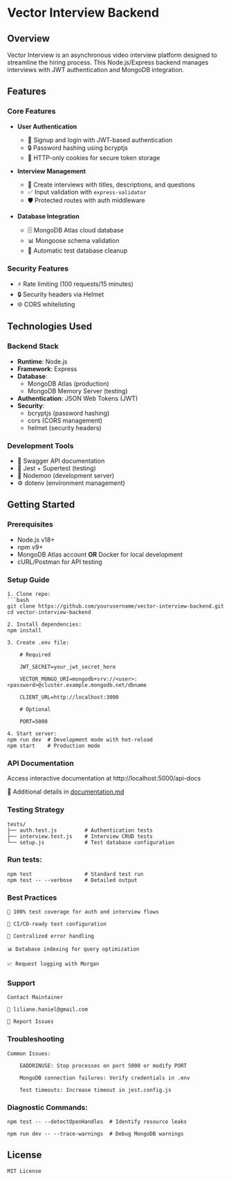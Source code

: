 # Vector Interview Backend

## Overview
Vector Interview is an asynchronous video interview platform designed to streamline the hiring process. This Node.js/Express backend manages interviews with JWT authentication and MongoDB integration.

## Features

### Core Features
- **User Authentication**
  - 🔐 Signup and login with JWT-based authentication
  - 🔒 Password hashing using bcryptjs
  - 🍪 HTTP-only cookies for secure token storage

- **Interview Management**
  - 📝 Create interviews with titles, descriptions, and questions
  - ✅ Input validation with `express-validator`
  - 🛡️ Protected routes with auth middleware

- **Database Integration**
  - 🗄️ MongoDB Atlas cloud database
  - 📊 Mongoose schema validation
  - 🧹 Automatic test database cleanup

### Security Features
- ⚡ Rate limiting (100 requests/15 minutes)
- 🔒 Security headers via Helmet
- 🌐 CORS whitelisting

## Technologies Used

### Backend Stack
- **Runtime**: Node.js
- **Framework**: Express
- **Database**: 
  - MongoDB Atlas (production)
  - MongoDB Memory Server (testing)
- **Authentication**: JSON Web Tokens (JWT)
- **Security**: 
  - bcryptjs (password hashing)
  - cors (CORS management)
  - helmet (security headers)

### Development Tools
- 📝 Swagger API documentation
- 🧪 Jest + Supertest (testing)
- 🔄 Nodemon (development server)
- ⚙️ dotenv (environment management)

## Getting Started

### Prerequisites
- Node.js v18+
- npm v9+
- MongoDB Atlas account **OR** Docker for local development
- cURL/Postman for API testing

### Setup Guide
	1. Clone repo:
	```bash
	git clone https://github.com/yourusername/vector-interview-backend.git
	cd vector-interview-backend
	
	2. Install dependencies:
	npm install
	
	3. Create .env file:
	
		# Required
	
		JWT_SECRET=your_jwt_secret_here
	
		VECTOR_MONGO_URI=mongodb+srv://<user>:<password>@cluster.example.mongodb.net/dbname
	
		CLIENT_URL=http://localhost:3000
		
		# Optional
	
		PORT=5000
	
	4. Start server:
	npm run dev  # Development mode with hot-reload
	npm start    # Production mode

### API Documentation
Access interactive documentation at http://localhost:5000/api-docs

📄 Additional details in [documentation.md](https://github.com/LukongL/vector-interview-backend/blob/main/documentation.md)

### Testing Strategy
	tests/
	├── auth.test.js         # Authentication tests
	├── interview.test.js    # Interview CRUD tests
	└── setup.js             # Test database configuration

### Run tests:
	npm test                 # Standard test run
	npm test -- --verbose    # Detailed output

	
### Best Practices

	🧪 100% test coverage for auth and interview flows

	🔄 CI/CD-ready test configuration
	
	🚨 Centralized error handling
	
	📊 Database indexing for query optimization
	
	📈 Request logging with Morgan

### Support

	Contact Maintainer
	
	📧 liliane.haniel@gmail.com
	
	🐛 Report Issues

### Troubleshooting

	Common Issues:
	
		EADDRINUSE: Stop processes on port 5000 or modify PORT
		
		MongoDB connection failures: Verify credentials in .env
		
		Test timeouts: Increase timeout in jest.config.js

### Diagnostic Commands:

	npm test -- --detectOpenHandles  # Identify resource leaks

	npm run dev -- --trace-warnings  # Debug MongoDB warnings

## License

	MIT License



